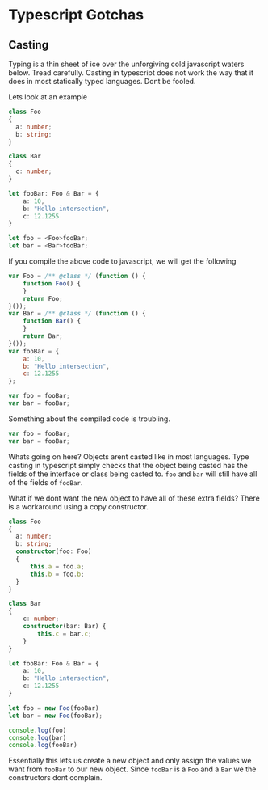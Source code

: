 # Typescript Gotchas

## Casting
Typing is a thin sheet of ice over the unforgiving cold javascript waters below. Tread carefully.
Casting in typescript does not work the way that it does in most statically typed languages.  Dont be fooled.

Lets look at an example

```ts
class Foo
{
  a: number;
  b: string;
}

class Bar
{
  c: number;
}

let fooBar: Foo & Bar = {
    a: 10,
    b: "Hello intersection",
    c: 12.1255
}

let foo = <Foo>fooBar;
let bar = <Bar>fooBar;
```

If you compile the above code to javascript, we will get the following
```js
var Foo = /** @class */ (function () {
    function Foo() {
    }
    return Foo;
}());
var Bar = /** @class */ (function () {
    function Bar() {
    }
    return Bar;
}());
var fooBar = {
    a: 10,
    b: "Hello intersection",
    c: 12.1255
};

var foo = fooBar;
var bar = fooBar;
```

Something about the compiled code is troubling.  
```js
var foo = fooBar;
var bar = fooBar;
```

Whats going on here? Objects arent casted like in most languages. Type casting in typescript simply checks that the object being casted has the fields of the interface or class being casted to.  `foo` and `bar` will still have all of the fields of `fooBar`.

What if we dont want the new object to have all of these extra fields?  There is a workaround using a copy constructor.

```ts
class Foo
{
  a: number;
  b: string;
  constructor(foo: Foo)
  {
      this.a = foo.a;
      this.b = foo.b;    
  }
}

class Bar
{
    c: number;
    constructor(bar: Bar) {
        this.c = bar.c;
    }
}

let fooBar: Foo & Bar = {
    a: 10,
    b: "Hello intersection",
    c: 12.1255
}

let foo = new Foo(fooBar)
let bar = new Foo(fooBar);

console.log(foo)
console.log(bar)
console.log(fooBar)
```

Essentially this lets us create a new object and only assign the values we want from `fooBar` to our new object.  Since `fooBar` is a `Foo` and a `Bar` we the constructors dont complain.